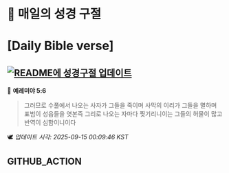 # 🙏 매일의 성경 구절
# [Daily Bible verse]
## [![README에 성경구절 업데이트](https://github.com/DONGSUKA/first_test/actions/workflows/update-readme-bible.yml/badge.svg)](https://github.com/DONGSUKA/first_test/actions/workflows/update-readme-bible.yml)
<!-- START_BIBLE_VERSE -->
📖 **예레미야 5:6**
> 그러므로 수풀에서 나오는 사자가 그들을 죽이며 사막의 이리가 그들을 멸하며 표범이 성읍들을 엿본즉 그리로 나오는 자마다 찢기리니이는 그들의 허물이 많고 반역이 심함이니이다

🕊️ _업데이트 시각: 2025-09-15 00:09:46 KST_
  <!-- END_BIBLE_VERSE -->
## GITHUB_ACTION
